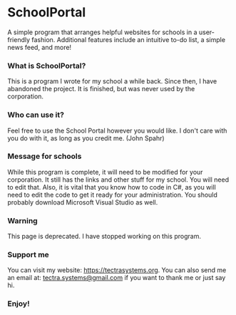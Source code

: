 # SchoolPortal
A simple program that arranges helpful websites for schools in a user-friendly fashion. Additional features include an intuitive to-do list, a simple news feed, and more!

### What is SchoolPortal?
This is a program I wrote for my school a while back. Since then, I have abandoned the project. It is finished, but was never used by the corporation. 

### Who can use it?
Feel free to use the School Portal however you would like. I don't care with you do with it, as long as you credit me. (John Spahr)

### Message for schools
While this program is complete, it will need to be modified for your corporation. It still has the links and other stuff for my school. You will need to edit that. Also, it is vital that you know how to code in C#, as you will need to edit the code to get it ready for your administration. You should probably download Microsoft Visual Studio as well.

### Warning
This page is deprecated. I have stopped working on this program.

### Support me
You can visit my website: https://tectrasystems.org. You can also send me an email at: tectra.systems@gmail.com if you want to thank me or just say hi.

### Enjoy!
